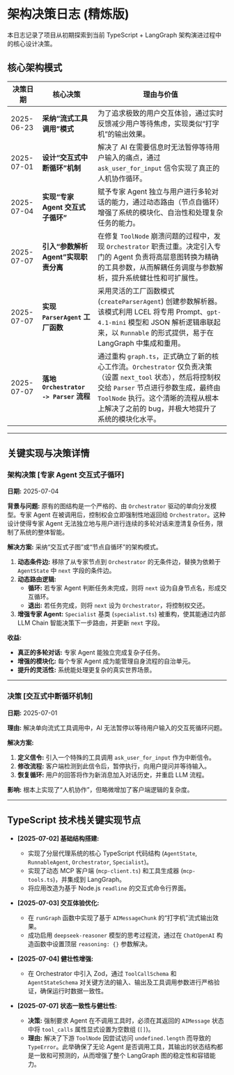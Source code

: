 # 架构决策日志 (精炼版)

本日志记录了项目从初期探索到当前 TypeScript + LangGraph 架构演进过程中的核心设计决策。

## 核心架构模式

| 决策日期   | 核心决策                               | 理由与价值                                                                                                                                                                                                                                      |
| ---------- | -------------------------------------- | ----------------------------------------------------------------------------------------------------------------------------------------------------------------------------------------------------------------------------------------------- |
| 2025-06-23 | **采纳“流式工具调用”模式**             | 为了追求极致的用户交互体验，通过实时反馈减少用户等待焦虑，实现类似“打字机”的输出效果。                                                                                                                                                          |
| 2025-07-01 | **设计“交互式中断循环”机制**           | 解决了 AI 在需要信息时无法暂停等待用户输入的痛点，通过 `ask_user_for_input` 信令实现了真正的人机协作循环。                                                                                                                                      |
| 2025-07-04 | **实现“专家 Agent 交互式子循环”**      | 赋予专家 Agent 独立与用户进行多轮对话的能力，通过动态路由（节点自循环）增强了系统的模块化、自治性和处理复杂任务的能力。                                                                                                                         |
| 2025-07-07 | **引入“参数解析 Agent”实现职责分离**   | 在修复 `ToolNode` 崩溃问题的过程中，发现 `Orchestrator` 职责过重。决定引入专门的 Agent 负责将高层意图转换为精确的工具参数，从而解耦任务调度与参数解析，提升系统健壮性和可扩展性。                                                               |
| 2025-07-07 | **实现 `ParserAgent` 工厂函数**        | 采用灵活的工厂函数模式 (`createParserAgent`) 创建参数解析器。该模式利用 LCEL 将专用 Prompt、`gpt-4.1-mini` 模型和 JSON 解析逻辑串联起来，以 `Runnable` 的形式提供，易于在 LangGraph 中集成和重用。                                              |
| 2025-07-07 | **落地 `Orchestrator -> Parser` 流程** | 通过重构 `graph.ts`，正式确立了新的核心工作流。`Orchestrator` 仅负责决策（设置 `next_tool` 状态），然后将控制权交给 `Parser` 节点进行参数生成，最终由 `ToolNode` 执行。这个清晰的流程从根本上解决了之前的 bug，并极大地提升了系统的模块化水平。 |

---

## 关键实现与决策详情

### 架构决策 [专家 Agent 交互式子循环]

**日期:** 2025-07-04

**背景与问题:**
原有的图结构是一个严格的、由 `Orchestrator` 驱动的单向分发模型。专家 Agent 在被调用后，控制权会立即强制性地返回给 `Orchestrator`。这种设计使得专家 Agent 无法独立地与用户进行连续的多轮对话来澄清复杂任务，限制了系统的整体智能。

**解决方案:**
采纳“交互式子图”或“节点自循环”的架构模式。

1.  **动态条件边:** 移除了从专家节点到 `Orchestrator` 的无条件边，替换为依赖于 `AgentState` 中 `next` 字段的条件边。
2.  **动态路由逻辑:**
    -   **循环:** 若专家 Agent 判断任务未完成，则将 `next` 设为自身节点名，形成交互循环。
    -   **退出:** 若任务完成，则将 `next` 设为 `Orchestrator`，将控制权交还。
3.  **增强专家 Agent:** `Specialist` 基类 (`specialist.ts`) 被重构，使其能通过内部 LLM Chain 智能决策下一步路由，并更新 `next` 字段。

**收益:**

-   **真正的多轮对话:** 专家 Agent 能独立完成复杂子任务。
-   **增强的模块化:** 每个专家 Agent 成为能管理自身流程的自治单元。
-   **提升的灵活性:** 系统能处理更复杂的真实世界场景。

---

### 决策 [交互式中断循环机制]

**日期:** 2025-07-01

**理由:** 解决单向流式工具调用中，AI 无法暂停以等待用户输入的交互死循环问题。

**解决方案:**

1.  **定义信令:** 引入一个特殊的工具调用 `ask_user_for_input` 作为中断信令。
2.  **修改流程:** 客户端检测到此信令后，暂停执行，向用户提问并等待输入。
3.  **恢复循环:** 用户的回答将作为新消息加入对话历史，并重启 LLM 流程。

**影响:** 根本上实现了“人机协作”，但略微增加了客户端逻辑的复杂度。

---

## TypeScript 技术栈关键实现节点

-   **[2025-07-02] 基础结构搭建:**

    -   实现了分层代理系统的核心 TypeScript 代码结构 (`AgentState`, `RunnableAgent`, `Orchestrator`, `Specialist`)。
    -   实现了动态 MCP 客户端 (`mcp-client.ts`) 和工具生成器 (`mcp-tools.ts`)，并集成到 LangGraph。
    -   将应用改造为基于 Node.js `readline` 的交互式命令行界面。

-   **[2025-07-03] 交互体验优化:**

    -   在 `runGraph` 函数中实现了基于 `AIMessageChunk` 的“打字机”流式输出效果。
    -   成功启用 `deepseek-reasoner` 模型的思考过程流，通过在 `ChatOpenAI` 构造函数中设置顶层 `reasoning: {}` 参数解决。

-   **[2025-07-04] 健壮性增强:**

    -   在 Orchestrator 中引入 Zod，通过 `ToolCallSchema` 和 `AgentStateSchema` 对关键方法的输入、输出及工具调用参数进行严格验证，确保运行时数据一致性。

-   **[2025-07-07] 状态一致性与健壮性:**

    -   **决策:** 强制要求 Agent 在不调用工具时，必须在其返回的 `AIMessage` 状态中将 `tool_calls` 属性显式设置为空数组 (`[]`)。
    -   **理由:** 解决了下游 `ToolNode` 因尝试访问 `undefined.length` 而导致的 `TypeError`。此举确保了无论 Agent 是否调用工具，其输出的状态结构都是一致和可预测的，从而增强了整个 LangGraph 图的稳定性和容错能力。
